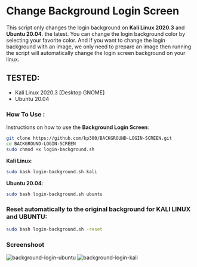 # Change Background Login Screen

This script only changes the login background on **Kali Linux 2020.3** and **Ubuntu 20.04**. the latest.
You can change the login background color by selecting your favorite color. And if you want to change the login background with an image, we only need to prepare an image then running the script will automatically change the login screen background on your linux.

## TESTED:
* Kali Linux 2020.3 [Desktop GNOME]
* Ubuntu 20.04

### How To Use :
Instructions on how to use the **Background Login Screen**:

```bash
git clone https://github.com/kp300/BACKGROUND-LOGIN-SCREEN.git
cd BACKGROUND-LOGIN-SCREEN
sudo chmod +x login-background.sh
```

**Kali Linux**:

```bash
sudo bash login-background.sh kali
```

**Ubuntu 20.04**:

```bash
sudo bash login-background.sh ubuntu
```

### Reset automatically to the original background for **KALI LINUX** and **UBUNTU**:

```bash
sudo bash login-background.sh -reset
```

### Screenshoot
![background-login-ubuntu](https://user-images.githubusercontent.com/58439463/96018458-7dd4e980-0e75-11eb-8d8d-6d33c3b3ebaf.png)
![background-login-kali](https://user-images.githubusercontent.com/58439463/87871917-af592880-c9de-11ea-90dc-01732f456b2d.png)
